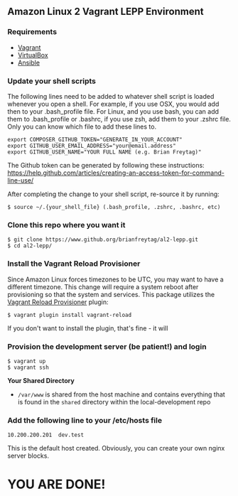Amazon Linux 2 Vagrant LEPP Environment
---------------------------------------

### Requirements ###
- [Vagrant](http://www.vagrantup.com/downloads.html)
- [VirtualBox](https://www.virtualbox.org/wiki/Downloads)
- [Ansible](https://www.ansible.com/)

### Update your shell scripts ###
The following lines need to be added to whatever shell script is loaded whenever you open
a shell. For example, if you use OSX, you would add then to your .bash_profile file.
For Linux, and you use bash, you can add them to .bash_profile or .bashrc, if you use zsh,
add them to your .zshrc file. Only you can know which file to add these lines to.

```
export COMPOSER_GITHUB_TOKEN="GENERATE_IN_YOUR_ACCOUNT"
export GITHUB_USER_EMAIL_ADDRESS="your@email.address"
export GITHUB_USER_NAME="YOUR FULL NAME (e.g. Brian Freytag)"
```

The Github token can be generated by following these instructions:
    https://help.github.com/articles/creating-an-access-token-for-command-line-use/

After completing the change to your shell script, re-source it by running:

	$ source ~/.{your_shell_file} (.bash_profile, .zshrc, .bashrc, etc)

### Clone this repo where you want it ###
	$ git clone https://www.github.org/brianfreytag/al2-lepp.git
	$ cd al2-lepp/

### Install the Vagrant Reload Provisioner ###
Since Amazon Linux forces timezones to be UTC, you may want to have a different timezone. This change will require
a system reboot after provisioning so that the system and services. This package utilizes the
[Vagrant Reload Provisioner](https://github.com/aidanns/vagrant-reload) plugin:

    $ vagrant plugin install vagrant-reload

If you don't want to install the plugin, that's fine - it will
### Provision the development server (be patient!) and login ###
	$ vagrant up
	$ vagrant ssh

**Your Shared Directory**
- `/var/www` is shared from the host machine and contains everything that is found in the `shared` directory within the local-development repo

### Add the following line to your /etc/hosts file ###
	10.200.200.201	dev.test

This is the default host created. Obviously, you can create your own nginx server blocks.
# YOU ARE DONE! #

